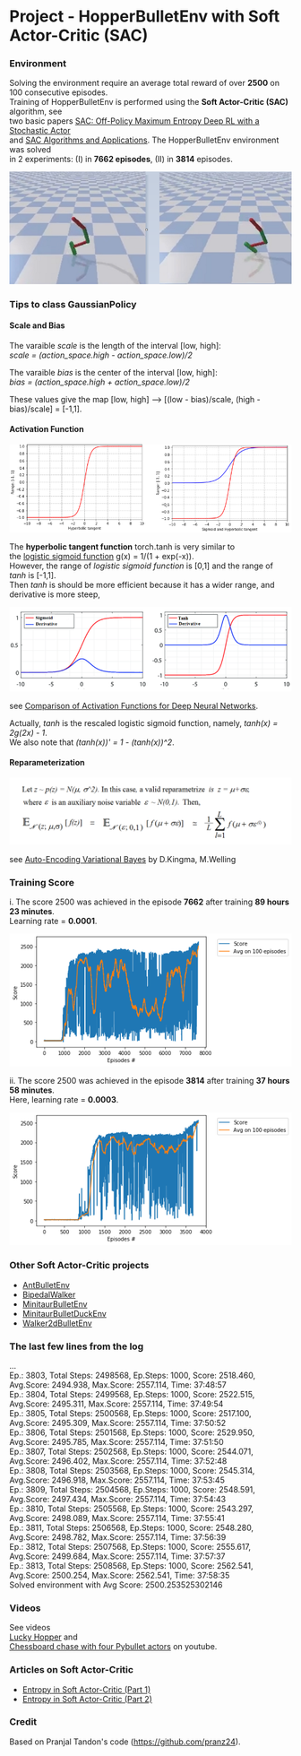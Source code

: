 # Project - HopperBulletEnv with Soft Actor-Critic (SAC)

### Environment  

Solving the environment require an average total reward of over **2500** on 100 consecutive episodes.    
Training of HopperBulletEnv is performed using the __Soft Actor-Critic (SAC)__ algorithm, see    
two basic papers [SAC: Off-Policy Maximum Entropy Deep RL with a Stochastic Actor](https://arxiv.org/abs/1801.01290)     
and [SAC Algorithms and Applications](https://arxiv.org/abs/1812.05905). The HopperBulletEnv environment was solved   
in 2 experiments:  (I) in **7662 episodes**,   (II)  in **3814** episodes.     

![](images/Hopper_two_stages_2.png)

### Tips to class GaussianPolicy

#### Scale and Bias 

   The varaible _scale_ is the length of the interval [low, high]:     
     _scale = (action_space.high - action_space.low)/2_     
   
   The varaible  _bias_  is the center of  the interval [low, high]:    
    _bias =  (action_space.high + action_space.low)/2_   
    
   These values give the map  [low, high]  --> [(low - bias)/scale, (high - bias)/scale] = [-1,1].  
   
 #### Activation Function
 
 ![](images/hyb_tangent_with_sigmoid.png)
 
 The **hyperbolic tangent function** torch.tanh is very similar to     
 the [logistic sigmoid function](https://en.wikipedia.org/wiki/Sigmoid_function) g(x) = 1/(1 + exp(-x)).    
 However, the range of _logistic sigmoid function_ is [0,1] and the range of _tanh_ is [-1,1].   
 Then _tanh_ is should be more efficient because it has a wider range, and derivative is more steep,       

 ![](images/sigm_hybtg_deriv.png)   

see [Comparison of Activation Functions for Deep Neural Networks](https://towardsdatascience.com/comparison-of-activation-functions-for-deep-neural-networks-706ac4284c8a). 
 
Actually,  _tanh_ is the rescaled logistic sigmoid function, namely,  _tanh(x) = 2g(2x) - 1_.    
We also note that  _(tanh(x))' = 1 - (tanh(x))^2_.    
            
 
 #### Reparameterization
 
 ![](images/reparameterization.png)
 
 see [Auto-Encoding Variational Bayes](https://arxiv.org/abs/1312.6114) by D.Kingma, M.Welling
       

### Training Score

i.  The score 2500 was achieved in the episode **7662** after training **89 hours 23 minutes**.    
Learning rate = **0.0001**.

![](images/plot_Hopper_SAC_7662epis.png)

ii.  The score 2500 was achieved in the episode **3814** after training **37 hours 58 minutes**.    
Here, learning rate = **0.0003**.

![](images/plot_Hopper_SAC_3814epis.png)


### Other Soft Actor-Critic  projects    

* [AntBulletEnv](https://github.com/Rafael1s/Deep-Reinforcement-Learning-Algorithms/tree/master/Ant-PyBulletEnv-Soft-Actor-Critic)    
* [BipedalWalker](https://github.com/Rafael1s/Deep-Reinforcement-Learning-Algorithms/tree/master/BipedalWalker-Soft-Actor-Critic)  
* [MinitaurBulletEnv](https://github.com/Rafael1s/Deep-Reinforcement-Learning-Algorithms/tree/master/Minitaur-Soft-Actor-Critic)    
* [MinitaurBulletDuckEnv](https://github.com/Rafael1s/Deep-Reinforcement-Learning-Algorithms/tree/master/MinitaurDuck-Soft-Actor-Critic)  
* [Walker2dBulletEnv](https://github.com/Rafael1s/Deep-Reinforcement-Learning-Algorithms/tree/master/Walker2DBulletEnv-v0_SAC)   


### The last few lines from the log

...   
Ep.: 3803, Total Steps: 2498568, Ep.Steps: 1000, Score: 2518.460, Avg.Score: 2494.938, Max.Score: 2557.114, Time: 37:48:57     
Ep.: 3804, Total Steps: 2499568, Ep.Steps: 1000, Score: 2522.515, Avg.Score: 2495.311, Max.Score: 2557.114, Time: 37:49:54    
Ep.: 3805, Total Steps: 2500568, Ep.Steps: 1000, Score: 2517.100, Avg.Score: 2495.309, Max.Score: 2557.114, Time: 37:50:52    
Ep.: 3806, Total Steps: 2501568, Ep.Steps: 1000, Score: 2529.950, Avg.Score: 2495.785, Max.Score: 2557.114, Time: 37:51:50     
Ep.: 3807, Total Steps: 2502568, Ep.Steps: 1000, Score: 2544.071, Avg.Score: 2496.402, Max.Score: 2557.114, Time: 37:52:48   
Ep.: 3808, Total Steps: 2503568, Ep.Steps: 1000, Score: 2545.314, Avg.Score: 2496.918, Max.Score: 2557.114, Time: 37:53:45    
Ep.: 3809, Total Steps: 2504568, Ep.Steps: 1000, Score: 2548.591, Avg.Score: 2497.434, Max.Score: 2557.114, Time: 37:54:43    
Ep.: 3810, Total Steps: 2505568, Ep.Steps: 1000, Score: 2543.297, Avg.Score: 2498.089, Max.Score: 2557.114, Time: 37:55:41    
Ep.: 3811, Total Steps: 2506568, Ep.Steps: 1000, Score: 2548.280, Avg.Score: 2498.782, Max.Score: 2557.114, Time: 37:56:39    
Ep.: 3812, Total Steps: 2507568, Ep.Steps: 1000, Score: 2555.617, Avg.Score: 2499.684, Max.Score: 2557.114, Time: 37:57:37    
Ep.: 3813, Total Steps: 2508568, Ep.Steps: 1000, Score: 2562.541, Avg.Score: 2500.254, Max.Score: 2562.541, Time: 37:58:35    
Solved environment with Avg Score:   2500.253525302146   

### Videos
See videos   
[Lucky Hopper](https://www.youtube.com/watch?v=Ipctq89yLB0) and   
[Chessboard chase with four Pybullet actors](https://www.youtube.com/watch?v=NXX4GTim_NM) on youtube.   

### Articles on Soft Actor-Critic

* [Entropy in Soft Actor-Critic (Part 1)](https://towardsdatascience.com/entropy-in-soft-actor-critic-part-1-92c2cd3a3515)   
* [Entropy in Soft Actor-Critic (Part 2)](https://towardsdatascience.com/entropy-in-soft-actor-critic-part-2-59821bdd5671)


### Credit   

Based on Pranjal Tandon's code (https://github.com/pranz24).    


